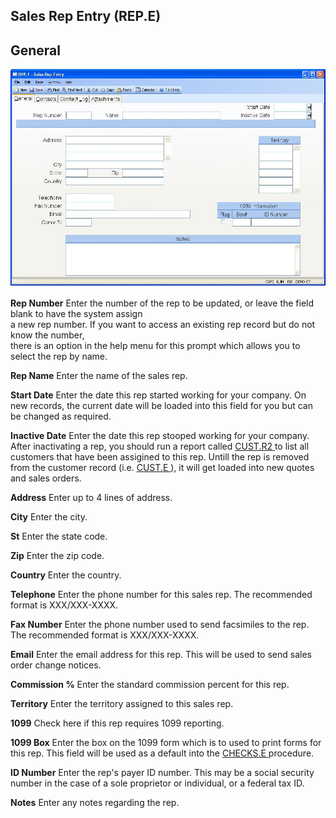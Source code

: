 ##  Sales Rep Entry (REP.E)

<PageHeader />

##  General

![](./REP-E-1.jpg)

**Rep Number** Enter the number of the rep to be updated, or leave the field
blank to have the system assign  
a new rep number. If you want to access an existing rep record but do not know
the number,  
there is an option in the help menu for this prompt which allows you to select
the rep by name.  
  
**Rep Name** Enter the name of the sales rep.  
  
**Start Date** Enter the date this rep started working for your company. On
new records, the current date will be loaded into this field for you but can
be changed as required.  
  
**Inactive Date** Enter the date this rep stooped working for your company. After inactivating a rep, you should run a report called [ CUST.R2 ](CUST-R2/README.md) to list all customers that have been assigined to this rep. Untill the rep is removed from the customer record (i.e. [ CUST.E ](../../../../AR-OVERVIEW/AR-ENTRY/CUST-E/README.md) ), it will get loaded into new quotes and sales orders.   
  
**Address** Enter up to 4 lines of address.  
  
**City** Enter the city.  
  
**St** Enter the state code.  
  
**Zip** Enter the zip code.  
  
**Country** Enter the country.  
  
**Telephone** Enter the phone number for this sales rep. The recommended
format is XXX/XXX-XXXX.  
  
**Fax Number** Enter the phone number used to send facsimiles to the rep. The
recommended format is XXX/XXX-XXXX.  
  
**Email** Enter the email address for this rep. This will be used to send
sales order change notices.  
  
**Commission %** Enter the standard commission percent for this rep.  
  
**Territory** Enter the territory assigned to this sales rep.  
  
**1099** Check here if this rep requires 1099 reporting.  
  
**1099 Box** Enter the box on the 1099 form which is to used to print forms for this rep. This field will be used as a default into the [ CHECKS.E ](../../../../AP-OVERVIEW/AP-ENTRY/CHECKS-E/README.md) procedure.   
  
**ID Number** Enter the rep's payer ID number. This may be a social security
number in the case of a sole proprietor or individual, or a federal tax ID.  
  
**Notes** Enter any notes regarding the rep.  
  
  
<badge text= "Version 8.10.57" vertical="middle" />

<PageFooter />